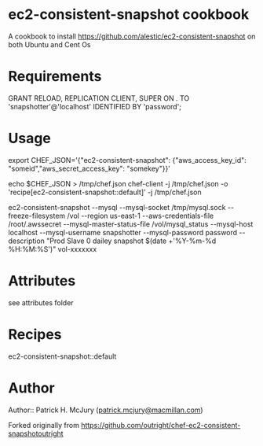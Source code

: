 # ec2-consistent-snapshot cookbook
A cookbook to install https://github.com/alestic/ec2-consistent-snapshot on both Ubuntu and Cent Os

# Requirements
GRANT RELOAD, REPLICATION CLIENT, SUPER ON *.* TO  'snapshotter'@'localhost' IDENTIFIED BY 'password';

# Usage

export CHEF_JSON='{"ec2-consistent-snapshot": {"aws_access_key_id": "someid","aws_secret_access_key": "somekey"}}'

echo $CHEF_JSON > /tmp/chef.json
chef-client -j /tmp/chef.json -o 'recipe[ec2-consistent-snapshot::default]' -j /tmp/chef.json

ec2-consistent-snapshot --mysql --mysql-socket /tmp/mysql.sock --freeze-filesystem /vol --region us-east-1 --aws-credentials-file /root/.awssecret --mysql-master-status-file /vol/mysql_status --mysql-host localhost --mysql-username snapshotter --mysql-password password --description "Prod Slave 0 dailey snapshot $(date +'%Y-%m-%d %H:%M:%S')" vol-xxxxxxx


# Attributes
see attributes folder

# Recipes
ec2-consistent-snapshot::default

# Author

Author:: Patrick H. McJury (<patrick.mcjury@macmillan.com>)

Forked originally from https://github.com/outright/chef-ec2-consistent-snapshotoutright
